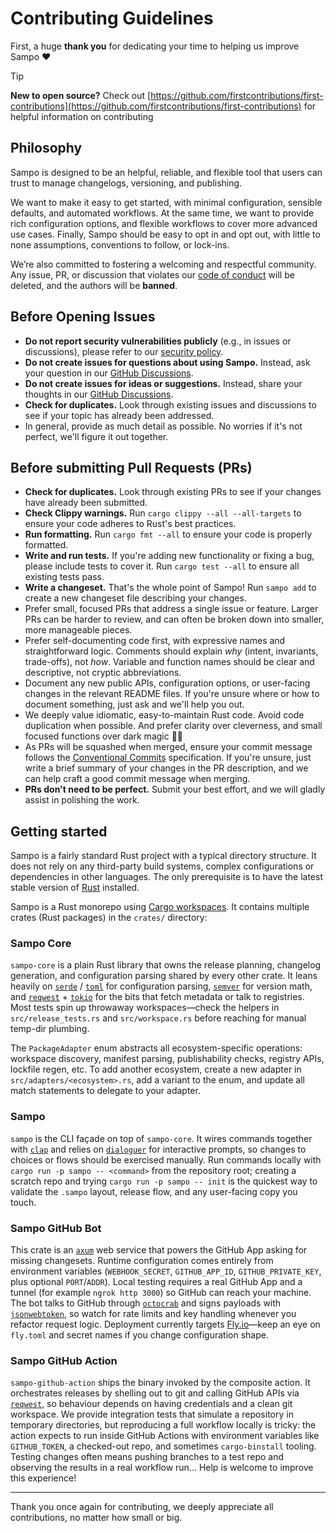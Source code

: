 # Contributing Guidelines

First, a huge **thank you** for dedicating your time to helping us improve Sampo ❤️

> [!Tip]
>
> **New to open source?** Check out [https://github.com/firstcontributions/first-contributions](https://github.com/firstcontributions/first-contributions) for helpful information on contributing

## Philosophy

Sampo is designed to be an helpful, reliable, and flexible tool that users can trust to manage changelogs, versioning, and publishing.

We want to make it easy to get started, with minimal configuration, sensible defaults, and automated workflows. At the same time, we want to provide rich configuration options, and flexible workflows to cover more advanced use cases. Finally, Sampo should be easy to opt in and opt out, with little to none assumptions, conventions to follow, or lock-ins.

We’re also committed to fostering a welcoming and respectful community. Any issue, PR, or discussion that violates our [code of conduct](https://github.com/bruits/sampo/blob/main/CODE_OF_CONDUCT.md) will be deleted, and the authors will be **banned**.

## Before Opening Issues

- **Do not report security vulnerabilities publicly** (e.g., in issues or discussions), please refer to our [security policy](https://github.com/bruits/sampo/blob/main/SECURITY.md).
- **Do not create issues for questions about using Sampo.** Instead, ask your question in our [GitHub Discussions](https://github.com/bruits/sampo/discussions/categories/q-a).
- **Do not create issues for ideas or suggestions.** Instead, share your thoughts in our [GitHub Discussions](https://github.com/bruits/sampo/discussions/categories/ideas).
- **Check for duplicates.** Look through existing issues and discussions to see if your topic has already been addressed.
- In general, provide as much detail as possible. No worries if it's not perfect, we'll figure it out together.

## Before submitting Pull Requests (PRs)

- **Check for duplicates.** Look through existing PRs to see if your changes have already been submitted.
- **Check Clippy warnings.** Run `cargo clippy --all --all-targets` to ensure your code adheres to Rust's best practices.
- **Run formatting.** Run `cargo fmt --all` to ensure your code is properly formatted.
- **Write and run tests.** If you're adding new functionality or fixing a bug, please include tests to cover it. Run `cargo test --all` to ensure all existing tests pass.
- **Write a changeset.** That's the whole point of Sampo! Run `sampo add` to create a new changeset file describing your changes.
- Prefer small, focused PRs that address a single issue or feature. Larger PRs can be harder to review, and can often be broken down into smaller, more manageable pieces.
- Prefer self-documenting code first, with expressive names and straightforward logic. Comments should explain *why* (intent, invariants, trade-offs), not *how*. Variable and function names should be clear and descriptive, not cryptic abbreviations.
- Document any new public APIs, configuration options, or user-facing changes in the relevant README files. If you're unsure where or how to document something, just ask and we'll help you out.
- We deeply value idiomatic, easy-to-maintain Rust code. Avoid code duplication when possible. And prefer clarity over cleverness, and small focused functions over dark magic 🧙‍♂️
- As PRs will be squashed when merged, ensure your commit message follows the [Conventional Commits](https://www.conventionalcommits.org/en/v1.0.0/) specification. If you're unsure, just write a brief summary of your changes in the PR description, and we can help craft a good commit message when merging.
- **PRs don't need to be perfect.** Submit your best effort, and we will gladly assist in polishing the work.

## Getting started

Sampo is a fairly standard Rust project with a typical directory structure. It does not rely on any third-party build systems, complex configurations or dependencies in other languages. The only prerequisite is to have the latest stable version of [Rust](https://www.rust-lang.org/) installed.

Sampo is a Rust monorepo using [Cargo workspaces](https://doc.rust-lang.org/book/ch14-03-cargo-workspaces.html). It contains multiple crates (Rust packages) in the `crates/` directory:

### Sampo Core

`sampo-core` is a plain Rust library that owns the release planning, changelog generation, and configuration parsing shared by every other crate. It leans heavily on [`serde`](https://docs.rs/serde/latest/serde/) / [`toml`](https://docs.rs/toml/latest/toml/) for configuration parsing, [`semver`](https://docs.rs/semver/latest/semver/) for version math, and [`reqwest`](https://docs.rs/reqwest/latest/reqwest/) + [`tokio`](https://docs.rs/tokio/latest/tokio/) for the bits that fetch metadata or talk to registries. Most tests spin up throwaway workspaces—check the helpers in `src/release_tests.rs` and `src/workspace.rs` before reaching for manual temp-dir plumbing.

The `PackageAdapter` enum abstracts all ecosystem-specific operations: workspace discovery, manifest parsing, publishability checks, registry APIs, lockfile regen, etc. To add another ecosystem, create a new adapter in `src/adapters/<ecosystem>.rs`, add a variant to the enum, and update all match statements to delegate to your adapter.

### Sampo

`sampo` is the CLI façade on top of `sampo-core`. It wires commands together with [`clap`](https://docs.rs/clap/latest/clap/) and relies on [`dialoguer`](https://docs.rs/dialoguer/latest/dialoguer/) for interactive prompts, so changes to choices or flows should be exercised manually. Run commands locally with `cargo run -p sampo -- <command>` from the repository root; creating a scratch repo and trying `cargo run -p sampo -- init` is the quickest way to validate the `.sampo` layout, release flow, and any user-facing copy you touch.

### Sampo GitHub Bot

This crate is an [`axum`](https://docs.rs/axum/latest/axum/) web service that powers the GitHub App asking for missing changesets. Runtime configuration comes entirely from environment variables (`WEBHOOK_SECRET`, `GITHUB_APP_ID`, `GITHUB_PRIVATE_KEY`, plus optional `PORT`/`ADDR`). Local testing requires a real GitHub App and a tunnel (for example `ngrok http 3000`) so GitHub can reach your machine. The bot talks to GitHub through [`octocrab`](https://docs.rs/octocrab/latest/octocrab/) and signs payloads with [`jsonwebtoken`](https://docs.rs/jsonwebtoken/latest/jsonwebtoken/), so watch for rate limits and key handling whenever you refactor request logic. Deployment currently targets [Fly.io](https://fly.io)—keep an eye on `fly.toml` and secret names if you change configuration shape.

### Sampo GitHub Action

`sampo-github-action` ships the binary invoked by the composite action. It orchestrates releases by shelling out to git and calling GitHub APIs via [`reqwest`](https://docs.rs/reqwest/latest/reqwest/), so behaviour depends on having credentials and a clean git workspace. We provide integration tests that simulate a repository in temporary directories, but reproducing a full workflow locally is tricky: the action expects to run inside GitHub Actions with environment variables like `GITHUB_TOKEN`, a checked-out repo, and sometimes `cargo-binstall` tooling. Testing changes often means pushing branches to a test repo and observing the results in a real workflow run... Help is welcome to improve this experience!

---

Thank you once again for contributing, we deeply appreciate all contributions, no matter how small or big.
